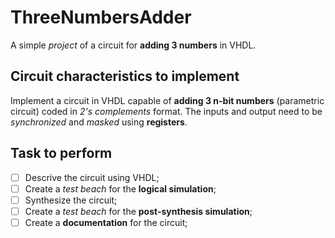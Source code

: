 # ThreeNumbersAdder
A simple *project* of a circuit for **adding 3 numbers** in VHDL.

## Circuit characteristics to implement
Implement a circuit in VHDL capable of **adding 3 n-bit numbers** (parametric circuit) coded in *2's complements* format.
The inputs and output need to be *synchronized* and *masked* using **registers**.

## Task to perform
- [ ] Descrive the circuit using VHDL;
- [ ] Create a *test beach* for the **logical simulation**;
- [ ] Synthesize the circuit;
- [ ] Create a *test beach* for the **post-synthesis simulation**;
- [ ] Create a **documentation** for the circuit;